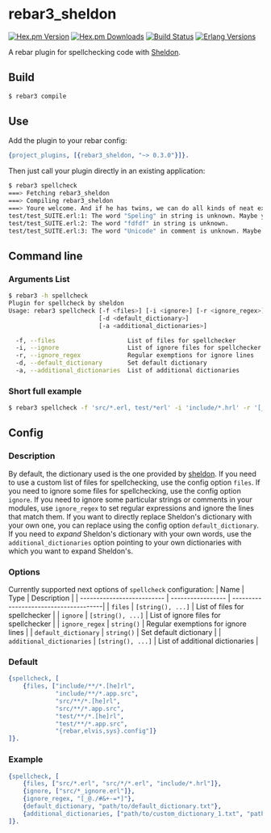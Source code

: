 # rebar3_sheldon
[![Hex.pm Version][hexpm version]][hexpm]
[![Hex.pm Downloads][hexpm downloads]][hexpm]
[![Build Status][gh badge]][gh]
[![Erlang Versions][erlang version badge]][gh]

A rebar plugin for spellchecking code with [Sheldon](https://github.com/inaka/sheldon).

## Build

```sh
$ rebar3 compile
```

## Use

Add the plugin to your rebar config:

```erlang
{project_plugins, [{rebar3_sheldon, "~> 0.3.0"}]}.
```

Then just call your plugin directly in an existing application:
```sh
$ rebar3 spellcheck
===> Fetching rebar3_sheldon
===> Compiling rebar3_sheldon
===> Youre welcome. And if he has twins, we can do all kinds of neat experiments on them.:
test/test_SUITE.erl:1: The word "Speling" in string is unknown. Maybe you wanted to use "speeling" or "speiling" or ....?
test/test_SUITE.erl:2: The word "fdfdf" in string is unknown.
test/test_SUITE.erl:3: The word "Unicode" in comment is unknown. Maybe you wanted to use "uncoded"?
```

## Command line
### Arguments List
```sh
$ rebar3 -h spellcheck
Plugin for spellcheck by sheldon
Usage: rebar3 spellcheck [-f <files>] [-i <ignore>] [-r <ignore_regex>]
                         [-d <default_dictionary>]
                         [-a <additional_dictionaries>]

  -f, --files                    List of files for spellchecker
  -i, --ignore                   List of ignore files for spellchecker
  -r, --ignore_regex             Regular exemptions for ignore lines
  -d, --default_dictionary       Set default dictionary
  -a, --additional_dictionaries  List of additional dictionaries
```
### Short full example
```sh
$ rebar3 spellcheck -f 'src/*.erl, test/*erl' -i 'include/*.hrl' -r '[_@./#&+-=*]' -d 'path/to/dict.txt' -a 'path/to.txt, additional_dict_1.txt'`
```

## Config
### Description
By default, the dictionary used is the one provided by [sheldon](https://github.com/inaka/sheldon).
If you need to use a custom list of files for spellchecking, use the config option `files`.
If you need to ignore some files for spellchecking, use the config option `ignore`.
If you need to ignore some particular strings or comments in your modules, use `ignore_regex` to set regular expressions and ignore the lines that match them.
If you want to directly replace Sheldon's dictionary with your own one, you can replace using the config option `default_dictionary`.
If you need to _expand_ Sheldon's dictionary with your own words, use the `additional_dictionaries` option pointing to your own dictionaries with which you want to expand Sheldon's.

### Options
Currently supported next options of `spellcheck` configuration:
| Name                       | Type              | Description                           |
| -------------------------- | ----------------- | --------------------------------------|
| `files`                    | `[string(), ...]` | List of files for spellchecker        |
|  `ignore`                  | `[string(), ...]` | List of ignore files for spellchecker |
|  `ignore_regex`            | `string()`        | Regular exemptions for ignore lines   |
|  `default_dictionary`      | `string()`        | Set default dictionary                |
|  `additional_dictionaries` | `[string(), ...]` | List of additional dictionaries       |

### Default
```erlang
{spellcheck, [
    {files, ["include/**/*.[he]rl",
             "include/**/*.app.src",
             "src/**/*.[he]rl",
             "src/**/*.app.src",
             "test/**/*.[he]rl",
             "test/**/*.app.src",
             "{rebar,elvis,sys}.config"]}
]}.
```

### Example
```erlang
{spellcheck, [
    {files, ["src/*.erl", "src/*/*.erl", "include/*.hrl"]},
    {ignore, ["src/*_ignore.erl"]},
    {ignore_regex, "[_@./#&+-=*]"},
    {default_dictionary, "path/to/default_dictionary.txt"},
    {additional_dictionaries, ["path/to/custom_dictionary_1.txt", "path/to/custom_dictionary_2.txt"]}
]}.
```

<!-- Badges -->
[hexpm]: https://hex.pm/packages/rebar3_sheldon
[hexpm version]: https://img.shields.io/hexpm/v/rebar3_sheldon.svg?style=flat-square
[hexpm downloads]: https://img.shields.io/hexpm/dt/rebar3_sheldon.svg?style=flat-square
[gh]: https://github.com/vkatsuba/rebar3_sheldon/actions/workflows/ci.yml
[gh badge]: https://img.shields.io/github/workflow/status/vkatsuba/rebar3_sheldon/CI?style=flat-square
[erlang version badge]: https://img.shields.io/badge/erlang-23.0%20to%2024.1-blue.svg?style=flat-square
